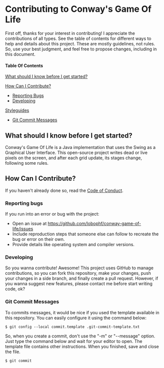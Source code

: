 # Contributing to Conway's Game Of Life

First off, thanks for your interest in contributing! I appreciate the contributions of all types. See the table of contents for different ways to help and details about this project. These are mostly guidelines, not rules. So, use your best judgment, and feel free to propose changes, including in this document.

#### Table Of Contents
[What should I know before I get started?](#what-should-i-know-before-i-get-started)

[How Can I Contribute?](#how-can-i-contribute)
* [Reporting Bugs](#reporting-bugs)
* [Developing](#developing)

[Styleguides](#styleguides)
* [Git Commit Messages](#git-commit-messages)


## What should I know before I get started?
Conway's Game Of Life is a Java implementation that uses the Swing as a Graphical User Interface. This open-source project writes dead or live pixels on the screen, and after each grid update, its stages change, following some rules.    

## How Can I Contribute?
If you haven't already done so, read the [Code of Conduct](./CODE_OF_CONDUCT.md).
### Reporting bugs
If you run into an error or bug with the project:
* Open an issue at https://github.com/lobophf/conway-game-of-life/issues
* Include reproduction steps that someone else can follow to recreate the bug or error on their own.
* Provide details like operating system and compiler versions.

### Developing
So you wanna contribute! Awesome! This project uses GitHub to manage contributions, so you can fork this repository, make your changes, push your changes in a side branch, and finally create a pull request. However, if you wanna suggest new features, please contact me before start writing code, ok?

### Git Commit Messages
To commits messages, it would be nice if you used the template available in this repository. You can easily configure it using the command below:
```
$ git config --local commit.template .git-commit-template.txt
```
So, when you create a commit, don't use the "-m" or "--message" option. Just type the command below and wait for your editor to open. The template file contains other instructions. When you finished, save and close the file.
```
$ git commit
```

